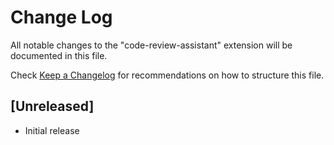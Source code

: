 # Change Log

All notable changes to the "code-review-assistant" extension will be documented in this file.

Check [Keep a Changelog](http://keepachangelog.com/) for recommendations on how to structure this file.

## [Unreleased]

- Initial release